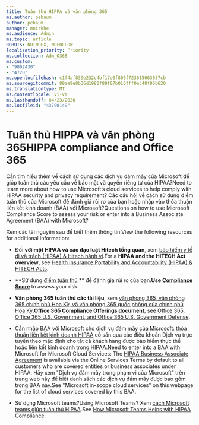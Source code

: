 ```yaml
---
title: Tuân thủ HIPPA và văn phòng 365
ms.author: pebaum
author: pebaum
manager: mnirkhe
ms.audience: Admin
ms.topic: article
ROBOTS: NOINDEX, NOFOLLOW
localization_priority: Priority
ms.collection: Adm_O365
ms.custom:
- "9002430"
- "4720"
ms.openlocfilehash: c1f4af839e232c4bf17e0f806f723615063037cb
ms.sourcegitcommit: 89ae9e8b36d1980f89f07b016fff0ec48f96b620
ms.translationtype: MT
ms.contentlocale: vi-VN
ms.lasthandoff: 04/23/2020
ms.locfileid: "43790149"
---
```

# <a name="hippa-compliance-and-office-365"></a><span data-ttu-id="aba77-102">Tuân thủ HIPPA và văn phòng 365</span><span class="sxs-lookup"><span data-stu-id="aba77-102">HIPPA compliance and Office 365</span></span>

<span data-ttu-id="aba77-103">Cần tìm hiểu thêm về cách sử dụng các dịch vụ đám mây của Microsoft để giúp tuân thủ các yêu cầu về bảo mật và quyền riêng tư của HIPAA?</span><span class="sxs-lookup"><span data-stu-id="aba77-103">Need to learn more about how to use Microsoft’s cloud services to help comply with HIPAA security and privacy requirement?</span></span>  <span data-ttu-id="aba77-104">Các câu hỏi về cách sử dụng điểm tuân thủ của Microsoft để đánh giá rủi ro của bạn hoặc nhập vào thỏa thuận liên kết kinh doanh (BAA) với Microsoft?</span><span class="sxs-lookup"><span data-stu-id="aba77-104">Questions on how to use Microsoft Compliance Score to assess your risk or enter into a Business Associate Agreement (BAA) with Microsoft?</span></span>  

<span data-ttu-id="aba77-105">Xem các tài nguyên sau để biết thêm thông tin:</span><span class="sxs-lookup"><span data-stu-id="aba77-105">View the following resources for additional information:</span></span>

- <span data-ttu-id="aba77-106">Đối **với một HIPAA và các đạo luật Hitech tổng quan**, xem [bảo hiểm y tế di và trách (HIPAA) & Hitech hành vi](https://docs.microsoft.com/microsoft-365/compliance/offering-hipaa-hitech?view=o365-worldwide).</span><span class="sxs-lookup"><span data-stu-id="aba77-106">For a **HIPAA and the HITECH Act overview**, see [Health Insurance Portability and Accountability (HIPAA) & HITECH Acts](https://docs.microsoft.com/microsoft-365/compliance/offering-hipaa-hitech?view=o365-worldwide).</span></span>

- <span data-ttu-id="aba77-107">\*\*Sử dụng [điểm tuân thủ](https://docs.microsoft.com/microsoft-365/compliance/offering-hipaa-hitech?view=o365-worldwide#use-microsoft-compliance-score-to-assess-your-risk) \*\* để đánh giá rủi ro của bạn.</span><span class="sxs-lookup"><span data-stu-id="aba77-107">**Use [Compliance Score](https://docs.microsoft.com/microsoft-365/compliance/offering-hipaa-hitech?view=o365-worldwide#use-microsoft-compliance-score-to-assess-your-risk)** to assess your risk.</span></span>

- <span data-ttu-id="aba77-108">**Văn phòng 365 tuân thủ các tài liệu**, xem [văn phòng 365, văn phòng 365 chính phủ Hoa Kỳ, và văn phòng 365 quốc phòng của chính phủ Hoa Kỳ](https://go.microsoft.com/fwlink/p/?LinkID=2077751).</span><span class="sxs-lookup"><span data-stu-id="aba77-108">**Office 365 Compliance Offerings document**, see [Office 365, Office 365 U.S. Government, and Office 365 U.S. Government Defense](https://go.microsoft.com/fwlink/p/?LinkID=2077751).</span></span>

- <span data-ttu-id="aba77-109">Cần nhập BAA với Microsoft cho dịch vụ đám mây của Microsoft: [thỏa thuận liên kết kinh doanh HIPAA](https://aka.ms/BAA) có sẵn qua các điều khoản Dịch vụ trực tuyến theo mặc định cho tất cả khách hàng được bảo hiểm thực thể hoặc liên kết kinh doanh trong HIPAA.</span><span class="sxs-lookup"><span data-stu-id="aba77-109">Need to enter into a BAA with Microsoft for Microsoft Cloud Services: The [HIPAA Business Associate Agreement](https://aka.ms/BAA) is available via the Online Services Terms by default to all customers who are covered entities or business associates under HIPAA.</span></span> <span data-ttu-id="aba77-110">Hãy xem "Dịch vụ đám mây trong phạm vi của Microsoft" trên trang web này để biết danh sách các dịch vụ đám mây được bao gồm trong BAA này.</span><span class="sxs-lookup"><span data-stu-id="aba77-110">See "Microsoft in-scope cloud services" on this webpage for the list of cloud services covered by this BAA.</span></span>

- <span data-ttu-id="aba77-111">Sử dụng Microsoft teams?</span><span class="sxs-lookup"><span data-stu-id="aba77-111">Using Microsoft Teams?</span></span> <span data-ttu-id="aba77-112">Xem [cách Microsoft teams giúp tuân thủ HIPAA](https://www.microsoft.com/microsoft-365/blog/2019/04/30/white-paper-microsoft-teams-healthcare-providers-hipaa-compliance/).</span><span class="sxs-lookup"><span data-stu-id="aba77-112">See [How Microsoft Teams Helps with HIPAA Compliance](https://www.microsoft.com/microsoft-365/blog/2019/04/30/white-paper-microsoft-teams-healthcare-providers-hipaa-compliance/).</span></span>
